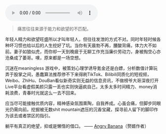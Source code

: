 <audio controls autoplay>
  <source src="../audio/AutumnLeaves.m4a" type="audio/mp4">
Your browser does not support the audio element.
</audio>

> 痛苦往往来源于能力和欲望的不匹配。

年轻人精力和欲望旺盛所以才叫年轻人，但往往发泄的方式不对。同时年轻时候各种坏习惯也给以后的人生挖好了坑。当你有天晨勃不再，腰酸背痛，体力大不如前。妻子如狼似虎，而你却一天到晚疲于无聊工作充当廉价劳动力，身被掏空心亦沧桑成了萎哥。噢，原来都是一场空想。

沉迷在meaningless 游戏中，被策划心理学诱导氪金还是白嫖，分析数值计算玩弄于股掌之间，愚蠢算法推荐停不下来得刷TikTok、Bilibili同质化的短视频，Weibo、ZhiHu、DouBan看似新奇实则无益的信息资讯，不做榜爷大哥深夜打开Live平台看虚假美颜只露一丢也实则快逼疯自己，太多太多时间精力、money消耗浪费，青春时光就这么一去不回来。

应当尽可能接触优质内容，精神感染氛围熏陶，自我养成。心虽会痛，但脚步同眼光仍需向前。挖掘被无数shit mountain遮压的沉香宝藏，探寻前人留下的脚印作为该去或者禁区的指引。

躺平有真正的绝望，抑或是懒惰的借口。 —— [Angry Banana](https://mp.weixin.qq.com/s/zec15i48tGyK1MD0Xr6D7g)（赘婿作者）
